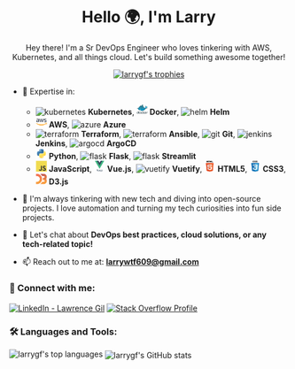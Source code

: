 <h1 align="center">Hello 🌍, I'm Larry</h1>

<p align="center">Hey there! I'm a Sr DevOps Engineer who loves tinkering with AWS, Kubernetes, and all things cloud. Let's build something awesome together!</p>

<p align="center"><a href="https://github.com/ryo-ma/github-profile-trophy"><img src="https://github-profile-trophy.vercel.app/?username=larrygf" alt="larrygf's trophies" /></a></p>

- 🧠 Expertise in:

   <!-- Kubernetes related tools -->
   - <img src="https://www.vectorlogo.zone/logos/kubernetes/kubernetes-icon.svg" alt="kubernetes" width="20" height="20"/> **Kubernetes**, <img src="https://raw.githubusercontent.com/devicons/devicon/master/icons/docker/docker-original-wordmark.svg" alt="docker" width="20" height="20"/> **Docker**, <img src="https://avatars.githubusercontent.com/u/15859888?s=48&v=4" alt="helm" width="20" height="20"/> **Helm**

   <!-- AWS related tools -->
   - <img src="https://raw.githubusercontent.com/devicons/devicon/master/icons/amazonwebservices/amazonwebservices-original-wordmark.svg" alt="aws" width="20" height="20"/> **AWS**, <img src="https://www.vectorlogo.zone/logos/microsoft_azure/microsoft_azure-icon.svg" alt="azure" width="20" height="20"/> **Azure**

   <!-- Terraform & IaC related tools -->
   - <img src="https://www.vectorlogo.zone/logos/terraformio/terraformio-icon.svg" alt="terraform" width="20" height="20"/> **Terraform**, <img src="https://avatars.githubusercontent.com/u/1507452?s=48&v=4" alt="terraform" width="20" height="20"/> **Ansible**, <img src="https://www.vectorlogo.zone/logos/git-scm/git-scm-icon.svg" alt="git" width="20" height="20"/> **Git**, <img src="https://www.vectorlogo.zone/logos/jenkins/jenkins-icon.svg" alt="jenkins" width="20" height="20"/> **Jenkins**, <img src="https://avatars.githubusercontent.com/u/30269780?s=48&v=4" alt="argocd" width="20" height="20"/> **ArgoCD**

   <!-- Python related tools -->
   - <img src="https://raw.githubusercontent.com/devicons/devicon/master/icons/python/python-original.svg" alt="python" width="20" height="20"/> **Python**, <img src="https://www.vectorlogo.zone/logos/pocoo_flask/pocoo_flask-icon.svg" alt="flask" width="20" height="20"/> **Flask**, <img src="https://streamlit.io/images/brand/streamlit-mark-color.svg" alt="flask" width="20" height="20"/> **Streamlit**

   <!-- Web related tools -->
   - <img src="https://raw.githubusercontent.com/devicons/devicon/master/icons/javascript/javascript-original.svg" alt="javascript" width="20" height="20"/> **JavaScript**, <img src="https://raw.githubusercontent.com/devicons/devicon/master/icons/vuejs/vuejs-original-wordmark.svg" alt="vuejs" width="20" height="20"/> **Vue.js**, <img src="https://bestofjs.org/logos/vuetify.svg" alt="vuetify" width="20" height="20"/> **Vuetify**, <img src="https://raw.githubusercontent.com/devicons/devicon/master/icons/html5/html5-original-wordmark.svg" alt="html5" width="20" height="20"/> **HTML5**, <img src="https://raw.githubusercontent.com/devicons/devicon/master/icons/css3/css3-original-wordmark.svg" alt="css3" width="20" height="20"/> **CSS3**, <img src="https://raw.githubusercontent.com/devicons/devicon/master/icons/d3js/d3js-original.svg" alt="d3js" width="20" height="20"/> **D3.js**


- 🚀 I'm always tinkering with new tech and diving into open-source projects. I love automation and turning my tech curiosities into fun side projects.
- 💬 Let's chat about **DevOps best practices, cloud solutions, or any tech-related topic!**
- 📫 Reach out to me at: **larrywtf609@gmail.com**

<h3 align="left">🔗 Connect with me:</h3>
<p align="left">
<a href="https://linkedin.com/in/lawrence-gil-689405139" target="blank"><img align="center" src="https://raw.githubusercontent.com/rahuldkjain/github-profile-readme-generator/master/src/images/icons/Social/linked-in-alt.svg" alt="LinkedIn - Lawrence Gil" height="30" width="40" /></a>
<a href="https://stackoverflow.com/users/12270722" target="blank"><img align="center" src="https://raw.githubusercontent.com/rahuldkjain/github-profile-readme-generator/master/src/images/icons/Social/stack-overflow.svg" alt="Stack Overflow Profile" height="30" width="40" /></a>
</p>

<h3 align="left">🛠 Languages and Tools:</h3>
<p align="left">
<!-- I've kept the original icons and added a few that you mentioned in your profile to better represent your skills -->
<!-- ... [Original icons go here] ... -->
</p>

<p><img align="left" src="https://github-readme-stats.vercel.app/api/top-langs?username=larrygf&show_icons=true&locale=en&layout=compact" alt="larrygf's top languages" /></p>

<p>&nbsp;<img align="center" src="https://github-readme-stats.vercel.app/api?username=larrygf&show_icons=true&theme=dark&locale=en" alt="larrygf's GitHub stats" /></p>
